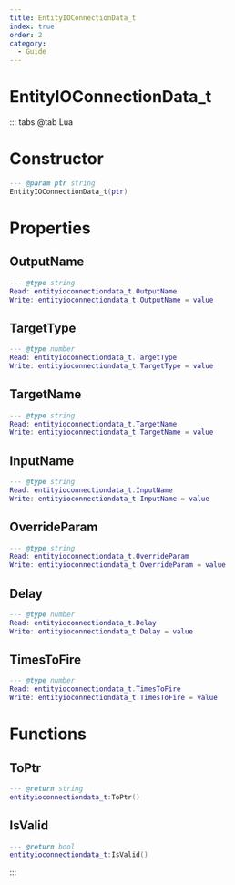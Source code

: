 ```yaml
---
title: EntityIOConnectionData_t
index: true
order: 2
category:
  - Guide
---
```


# EntityIOConnectionData_t

::: tabs
@tab Lua
# Constructor
```lua
--- @param ptr string
EntityIOConnectionData_t(ptr)
```
# Properties
## OutputName 
```lua
--- @type string
Read: entityioconnectiondata_t.OutputName
Write: entityioconnectiondata_t.OutputName = value
```
## TargetType 
```lua
--- @type number
Read: entityioconnectiondata_t.TargetType
Write: entityioconnectiondata_t.TargetType = value
```
## TargetName 
```lua
--- @type string
Read: entityioconnectiondata_t.TargetName
Write: entityioconnectiondata_t.TargetName = value
```
## InputName 
```lua
--- @type string
Read: entityioconnectiondata_t.InputName
Write: entityioconnectiondata_t.InputName = value
```
## OverrideParam 
```lua
--- @type string
Read: entityioconnectiondata_t.OverrideParam
Write: entityioconnectiondata_t.OverrideParam = value
```
## Delay 
```lua
--- @type number
Read: entityioconnectiondata_t.Delay
Write: entityioconnectiondata_t.Delay = value
```
## TimesToFire 
```lua
--- @type number
Read: entityioconnectiondata_t.TimesToFire
Write: entityioconnectiondata_t.TimesToFire = value
```
# Functions
## ToPtr
```lua
--- @return string
entityioconnectiondata_t:ToPtr()
```
## IsValid
```lua
--- @return bool
entityioconnectiondata_t:IsValid()
```

:::